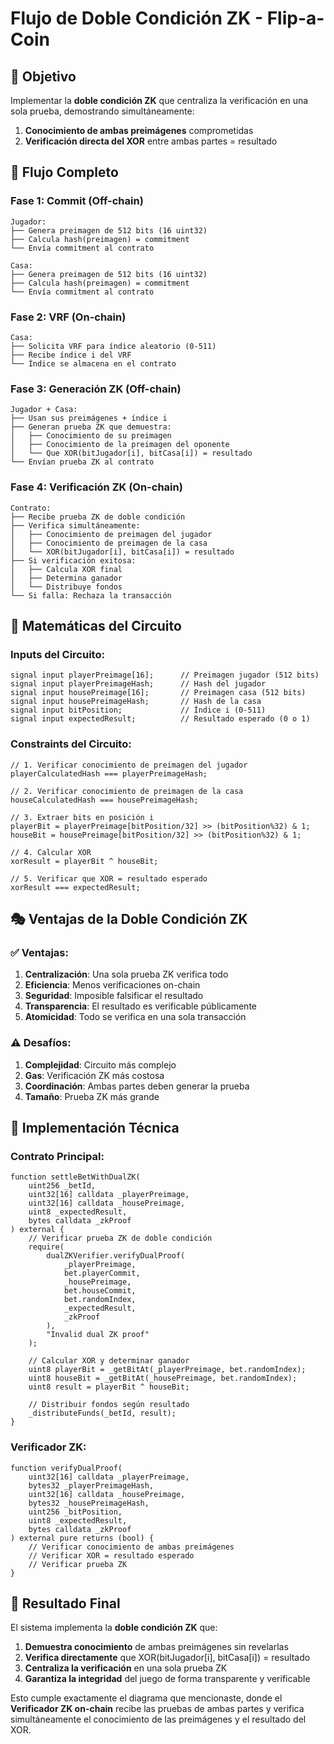 # Flujo de Doble Condición ZK - Flip-a-Coin

## 🎯 **Objetivo**
Implementar la **doble condición ZK** que centraliza la verificación en una sola prueba, demostrando simultáneamente:
1. **Conocimiento de ambas preimágenes** comprometidas
2. **Verificación directa del XOR** entre ambas partes = resultado

## 🔄 **Flujo Completo**

### **Fase 1: Commit (Off-chain)**
```
Jugador:
├── Genera preimagen de 512 bits (16 uint32)
├── Calcula hash(preimagen) = commitment
└── Envía commitment al contrato

Casa:
├── Genera preimagen de 512 bits (16 uint32)  
├── Calcula hash(preimagen) = commitment
└── Envía commitment al contrato
```

### **Fase 2: VRF (On-chain)**
```
Casa:
├── Solicita VRF para índice aleatorio (0-511)
├── Recibe índice i del VRF
└── Índice se almacena en el contrato
```

### **Fase 3: Generación ZK (Off-chain)**
```
Jugador + Casa:
├── Usan sus preimágenes + índice i
├── Generan prueba ZK que demuestra:
│   ├── Conocimiento de su preimagen
│   ├── Conocimiento de la preimagen del oponente
│   └── Que XOR(bitJugador[i], bitCasa[i]) = resultado
└── Envían prueba ZK al contrato
```

### **Fase 4: Verificación ZK (On-chain)**
```
Contrato:
├── Recibe prueba ZK de doble condición
├── Verifica simultáneamente:
│   ├── Conocimiento de preimagen del jugador
│   ├── Conocimiento de preimagen de la casa
│   └── XOR(bitJugador[i], bitCasa[i]) = resultado
├── Si verificación exitosa:
│   ├── Calcula XOR final
│   ├── Determina ganador
│   └── Distribuye fondos
└── Si falla: Rechaza la transacción
```

## 🧮 **Matemáticas del Circuito**

### **Inputs del Circuito:**
```circom
signal input playerPreimage[16];      // Preimagen jugador (512 bits)
signal input playerPreimageHash;      // Hash del jugador
signal input housePreimage[16];       // Preimagen casa (512 bits)
signal input housePreimageHash;       // Hash de la casa
signal input bitPosition;             // Índice i (0-511)
signal input expectedResult;          // Resultado esperado (0 o 1)
```

### **Constraints del Circuito:**
```circom
// 1. Verificar conocimiento de preimagen del jugador
playerCalculatedHash === playerPreimageHash;

// 2. Verificar conocimiento de preimagen de la casa
houseCalculatedHash === housePreimageHash;

// 3. Extraer bits en posición i
playerBit = playerPreimage[bitPosition/32] >> (bitPosition%32) & 1;
houseBit = housePreimage[bitPosition/32] >> (bitPosition%32) & 1;

// 4. Calcular XOR
xorResult = playerBit ^ houseBit;

// 5. Verificar que XOR = resultado esperado
xorResult === expectedResult;
```

## 🎭 **Ventajas de la Doble Condición ZK**

### **✅ Ventajas:**
1. **Centralización**: Una sola prueba ZK verifica todo
2. **Eficiencia**: Menos verificaciones on-chain
3. **Seguridad**: Imposible falsificar el resultado
4. **Transparencia**: El resultado es verificable públicamente
5. **Atomicidad**: Todo se verifica en una sola transacción

### **⚠️ Desafíos:**
1. **Complejidad**: Circuito más complejo
2. **Gas**: Verificación ZK más costosa
3. **Coordinación**: Ambas partes deben generar la prueba
4. **Tamaño**: Prueba ZK más grande

## 🔧 **Implementación Técnica**

### **Contrato Principal:**
```solidity
function settleBetWithDualZK(
    uint256 _betId,
    uint32[16] calldata _playerPreimage,
    uint32[16] calldata _housePreimage,
    uint8 _expectedResult,
    bytes calldata _zkProof
) external {
    // Verificar prueba ZK de doble condición
    require(
        dualZKVerifier.verifyDualProof(
            _playerPreimage,
            bet.playerCommit,
            _housePreimage,
            bet.houseCommit,
            bet.randomIndex,
            _expectedResult,
            _zkProof
        ),
        "Invalid dual ZK proof"
    );
    
    // Calcular XOR y determinar ganador
    uint8 playerBit = _getBitAt(_playerPreimage, bet.randomIndex);
    uint8 houseBit = _getBitAt(_housePreimage, bet.randomIndex);
    uint8 result = playerBit ^ houseBit;
    
    // Distribuir fondos según resultado
    _distributeFunds(_betId, result);
}
```

### **Verificador ZK:**
```solidity
function verifyDualProof(
    uint32[16] calldata _playerPreimage,
    bytes32 _playerPreimageHash,
    uint32[16] calldata _housePreimage,
    bytes32 _housePreimageHash,
    uint256 _bitPosition,
    uint8 _expectedResult,
    bytes calldata _zkProof
) external pure returns (bool) {
    // Verificar conocimiento de ambas preimágenes
    // Verificar XOR = resultado esperado
    // Verificar prueba ZK
}
```

## 🎯 **Resultado Final**

El sistema implementa la **doble condición ZK** que:

1. **Demuestra conocimiento** de ambas preimágenes sin revelarlas
2. **Verifica directamente** que XOR(bitJugador[i], bitCasa[i]) = resultado
3. **Centraliza la verificación** en una sola prueba ZK
4. **Garantiza la integridad** del juego de forma transparente y verificable

Esto cumple exactamente el diagrama que mencionaste, donde el **Verificador ZK on-chain** recibe las pruebas de ambas partes y verifica simultáneamente el conocimiento de las preimágenes y el resultado del XOR.
